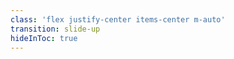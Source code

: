 ```yaml
---
class: 'flex justify-center items-center m-auto'
transition: slide-up
hideInToc: true
---
```


<img src="/assets/repo-types-2.png" alt=""/>
